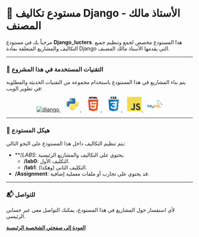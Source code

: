 # 📖 مستودع تكاليف Django - الأستاذ مالك المصنف

مرحباً بك في مستودع **Django_lucters**. هذا المستودع مخصص لجمع وتنظيم جميع التكاليف والمشاريع المتعلقة بمادة Django التي يقدمها الأستاذ مالك المصنف.

---

### 🚀 التقنيات المستخدمة في هذا المشروع

يتم بناء المشاريع في هذا المستودع باستخدام مجموعة من التقنيات الحديثة والمطلوبة في تطوير الويب:

<p align="center">
  <a href="https://www.djangoproject.com/" target="_blank" rel="noreferrer">
    <img src="https://cdn.worldvectorlogo.com/logos/django.svg" alt="django" width="40" height="40"/>
  </a>
  &nbsp;&nbsp;
  <a href="https://www.python.org" target="_blank" rel="noreferrer">
    <img src="https://raw.githubusercontent.com/devicons/devicon/master/icons/python/python-original.svg" alt="python" width="40" height="40"/>
  </a>
  &nbsp;&nbsp;
  <a href="https://www.w3.org/html/" target="_blank" rel="noreferrer">
    <img src="https://raw.githubusercontent.com/devicons/devicon/master/icons/html5/html5-original-wordmark.svg" alt="html5" width="40" height="40"/>
  </a>
  &nbsp;&nbsp;
  <a href="https://www.w3schools.com/css/" target="_blank" rel="noreferrer">
    <img src="https://raw.githubusercontent.com/devicons/devicon/master/icons/css3/css3-original-wordmark.svg" alt="css3" width="40" height="40"/>
  </a>
  &nbsp;&nbsp;
  <a href="https://developer.mozilla.org/en-US/docs/Web/JavaScript" target="_blank" rel="noreferrer">
    <img src="https://raw.githubusercontent.com/devicons/devicon/master/icons/javascript/javascript-original.svg" alt="javascript" width="40" height="40"/>
  </a>
  &nbsp;&nbsp;
  <a href="https://www.mysql.com/" target="_blank" rel="noreferrer">
    <img src="https://raw.githubusercontent.com/devicons/devicon/master/icons/mysql/mysql-original-wordmark.svg" alt="mysql" width="40" height="40"/>
  </a>
</p>

---

### 📂 هيكل المستودع

يتم تنظيم التكاليف داخل هذا المستودع على النحو التالي:

*   **/*LABS*: يحتوي على التكاليف والمشاريع الرئيسية.
    *   **/lab0**: التكليف الأول.
    *   **/lab1**: التكليف الثاني (وهكذا).
*   **/Assignment**: قد يحتوي على تجارب أو ملفات معملية إضافية.

---

### 📬 للتواصل

لأي استفسار حول المشاريع في هذا المستودع، يمكنك التواصل معي عبر حسابي الرئيسي.

**[العودة إلى صفحتي الشخصية الرئيسية](https://github.com/Abdalzyzalkhwlany)**


